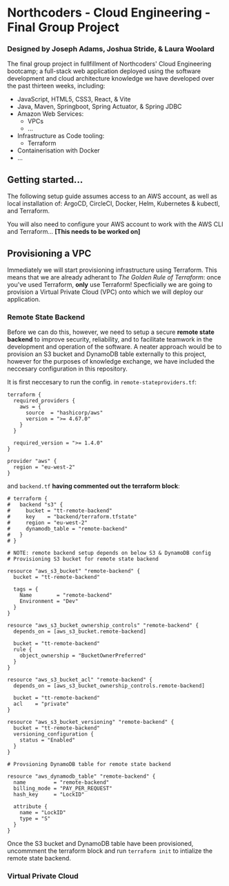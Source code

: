 # Northcoders - Cloud Engineering - Final Group Project

### Designed by Joseph Adams, Joshua Stride, & Laura Woolard

The final group project in fullfillment of Northcoders' Cloud Engineering bootcamp; a full-stack web application deployed using the software development and cloud architecture knowledge we have developed over the past thirteen weeks, including:
- JavaScript, HTML5, CSS3, React, & Vite
- Java, Maven, Springboot, Spring Actuator, & Spring JDBC
- Amazon Web Services:
  - VPCs
  - ...
- Infrastructure as Code tooling:
  - Terraform
- Containerisation with Docker
- ...

## Getting started...

The following setup guide assumes access to an AWS account, as well as local installation  of: ArgoCD, CircleCI, Docker, Helm, Kubernetes & kubectl, and Terraform.

You will also need to configure your AWS account to work with the AWS CLI and Terraform... **[This needs to be worked on]**

## Provisioning a VPC

Immediately we will start provisioning infrastructure using Terraform. This means that we are already adherant to _The Golden Rule of Terraform_: once you've used Terraform, **only** use Terraform! Specficially we are going to provision a Virtual Private Cloud (VPC) onto which we will deploy our application.

### Remote State Backend

Before we can do this, however, we need to setup a secure **remote state backend** to improve security, reliability, and to facilitate teamwork in the development and operation of the software. A neater approach would be to provision an S3 bucket and DynamoDB table externally to this project, however for the purposes of knowledge exchange, we have included the neccesary configuration in this repository.

It is first neccesary to run the config. in `remote-stateproviders.tf`:

```
terraform {
  required_providers {
    aws = {
      source  = "hashicorp/aws"
      version = ">= 4.67.0"
    }
  }

  required_version = ">= 1.4.0"
}

provider "aws" {
  region = "eu-west-2"
}
```

and `backend.tf` **having commented out the terraform block**:

```
# terraform {
#   backend "s3" {
#     bucket = "tt-remote-backend"
#     key    = "backend/terraform.tfstate"
#     region = "eu-west-2"
#     dynamodb_table = "remote-backend"
#   }
# }

# NOTE: remote backend setup depends on below S3 & DynamoDB config
# Provisioning S3 bucket for remote state backend

resource "aws_s3_bucket" "remote-backend" {
  bucket = "tt-remote-backend"

  tags = {
    Name        = "remote-backend"
    Environment = "Dev"
  }
}

resource "aws_s3_bucket_ownership_controls" "remote-backend" {
  depends_on = [aws_s3_bucket.remote-backend]
  
  bucket = "tt-remote-backend"
  rule {
    object_ownership = "BucketOwnerPreferred"
  }
}

resource "aws_s3_bucket_acl" "remote-backend" {
  depends_on = [aws_s3_bucket_ownership_controls.remote-backend]

  bucket = "tt-remote-backend"
  acl    = "private"
}

resource "aws_s3_bucket_versioning" "remote-backend" {
  bucket = "tt-remote-backend"
  versioning_configuration {
    status = "Enabled"
  }
}

# Provsioning DynamoDB table for remote state backend

resource "aws_dynamodb_table" "remote-backend" {
  name         = "remote-backend"
  billing_mode = "PAY_PER_REQUEST"
  hash_key     = "LockID"

  attribute {
    name = "LockID"
    type = "S"
  }
}
```

Once the S3 bucket and DynamoDB table have been provisioned, uncommment the terraform block and run `terraform init` to intialize the remote state backend.

### Virtual Private Cloud


